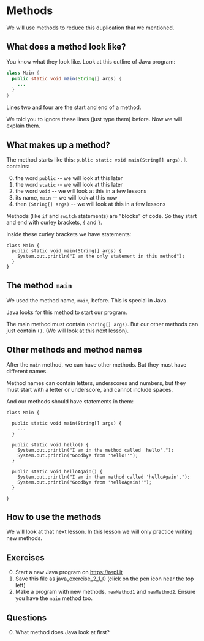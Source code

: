 
# Methods

We will use methods to reduce this duplication that we mentioned.

## What does a method look like?

You know what they look like. Look at this outline of Java program:

```java
class Main {
  public static void main(String[] args) {
    ...
  }
}
```

Lines two and four are the start and end of a method.

We told you to ignore these lines (just type them) before. Now we will explain them.

## What makes up a method?

The method starts like this: `public static void main(String[] args)`. It contains:

0. the word `public` -- we will look at this later
0. the word `static`  -- we will look at this later
0. the word `void` -- we will look at this in a few lessons
0. its name, `main` -- we will look at this now
0. then `(String[] args)`  -- we will look at this in a few lessons

Methods (like `if` and `switch` statements) are "blocks" of code. So they start and end with curley brackets, `{` and `}`.

Inside these curley brackets we have statements:

```
class Main {
  public static void main(String[] args) {
    System.out.println("I am the only statement in this method");
  }
}
```

## The method `main`

We used the method name, `main`, before. This is special in Java.

Java looks for this method to start our program.

The main method must contain `(String[] args)`.  But our other methods can just contain `()`. (We will look at this next lesson).

## Other methods and method names

After the `main` method, we can have other methods. But they must have different names.

Method names can contain letters, underscores and numbers, but they must start with a letter or underscore, and cannot include spaces.

And our methods should have statements in them:

```
class Main {
  
  public static void main(String[] args) {
    ...
  }

  public static void hello() {
    System.out.println("I am in the method called 'hello'.");
    System.out.println("Goodbye from 'hello!'");
  }
  
  public static void helloAgain() {
    System.out.println("I am in them method called 'helloAgain'.");
    System.out.println("Goodbye from 'helloAgain!'");
  }
  
}
```

## How to use the methods

We will look at that next lesson. In this lesson we will only practice writing new methods.

## Exercises

0. Start a new Java program on https://repl.it
0. Save this file as java_exercise_2_1_0 (click on the pen icon near the top left)
0. Make a program with new methods, `newMethod1` and `newMethod2`. Ensure you have the `main` method too.


## Questions

0. What method does Java look at first?
